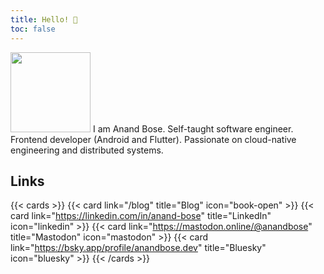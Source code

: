 ```yaml
---
title: Hello! 👋
toc: false
---
```


<img src="https://github.com/anand-bose.png" width="128" height="128"/>
I am Anand Bose. Self-taught software engineer. Frontend developer (Android and Flutter). Passionate on cloud-native engineering and distributed systems.

## Links

{{< cards >}}
  {{< card link="/blog" title="Blog" icon="book-open" >}}
  {{< card link="https://linkedin.com/in/anand-bose" title="LinkedIn" icon="linkedin" >}}
  {{< card link="https://mastodon.online/@anandbose" title="Mastodon" icon="mastodon" >}}
  {{< card link="https://bsky.app/profile/anandbose.dev" title="Bluesky" icon="bluesky" >}}
{{< /cards >}}
